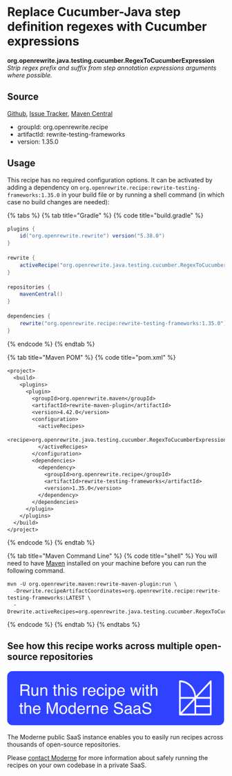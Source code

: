# Replace Cucumber-Java step definition regexes with Cucumber expressions

**org.openrewrite.java.testing.cucumber.RegexToCucumberExpression**
_Strip regex prefix and suffix from step annotation expressions arguments where possible._

## Source

[Github](https://github.com/openrewrite/rewrite-testing-frameworks/blob/main/src/main/java/org/openrewrite/java/testing/cucumber/RegexToCucumberExpression.java), [Issue Tracker](https://github.com/openrewrite/rewrite-testing-frameworks/issues), [Maven Central](https://search.maven.org/artifact/org.openrewrite.recipe/rewrite-testing-frameworks/1.35.0/jar)

* groupId: org.openrewrite.recipe
* artifactId: rewrite-testing-frameworks
* version: 1.35.0


## Usage

This recipe has no required configuration options. It can be activated by adding a dependency on `org.openrewrite.recipe:rewrite-testing-frameworks:1.35.0` in your build file or by running a shell command (in which case no build changes are needed): 

{% tabs %}
{% tab title="Gradle" %}
{% code title="build.gradle" %}
```groovy
plugins {
    id("org.openrewrite.rewrite") version("5.38.0")
}

rewrite {
    activeRecipe("org.openrewrite.java.testing.cucumber.RegexToCucumberExpression")
}

repositories {
    mavenCentral()
}

dependencies {
    rewrite("org.openrewrite.recipe:rewrite-testing-frameworks:1.35.0")
}
```
{% endcode %}
{% endtab %}

{% tab title="Maven POM" %}
{% code title="pom.xml" %}
```markup
<project>
  <build>
    <plugins>
      <plugin>
        <groupId>org.openrewrite.maven</groupId>
        <artifactId>rewrite-maven-plugin</artifactId>
        <version>4.42.0</version>
        <configuration>
          <activeRecipes>
            <recipe>org.openrewrite.java.testing.cucumber.RegexToCucumberExpression</recipe>
          </activeRecipes>
        </configuration>
        <dependencies>
          <dependency>
            <groupId>org.openrewrite.recipe</groupId>
            <artifactId>rewrite-testing-frameworks</artifactId>
            <version>1.35.0</version>
          </dependency>
        </dependencies>
      </plugin>
    </plugins>
  </build>
</project>
```
{% endcode %}
{% endtab %}

{% tab title="Maven Command Line" %}
{% code title="shell" %}
You will need to have [Maven](https://maven.apache.org/download.cgi) installed on your machine before you can run the following command.

```shell
mvn -U org.openrewrite.maven:rewrite-maven-plugin:run \
  -Drewrite.recipeArtifactCoordinates=org.openrewrite.recipe:rewrite-testing-frameworks:LATEST \
  -Drewrite.activeRecipes=org.openrewrite.java.testing.cucumber.RegexToCucumberExpression
```
{% endcode %}
{% endtab %}
{% endtabs %}


## See how this recipe works across multiple open-source repositories

[![Moderne Link Image](/.gitbook/assets/ModerneRecipeButton.png)](https://public.moderne.io/recipes/org.openrewrite.java.testing.cucumber.RegexToCucumberExpression)

The Moderne public SaaS instance enables you to easily run recipes across thousands of open-source repositories.

Please [contact Moderne](https://moderne.io/product) for more information about safely running the recipes on your own codebase in a private SaaS.
